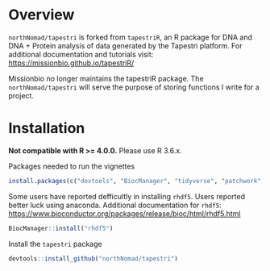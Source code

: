 # Overview
`northNomad/tapestri` is forked from `tapestriR`, an R package for DNA and DNA + Protein analysis of data generated by the Tapestri platform.
For additional documentation and tutorials visit: https://missionbio.github.io/tapestriR/

Missionbio no longer maintains the tapestriR package. 
The `northNomad/tapestri` will serve the purpose of storing functions I write for a project.
# Installation

**Not compatible with R >= 4.0.0.** Please use R 3.6.x. 

Packages needed to run the vignettes
```r
install.packages(c("devtools", "BiocManager", "tidyverse", "patchwork", "factoextra",  "NbClust", "uwot"))
```

Some users have reported defficultly in installing `rhdf5`. Users reported better luck using anaconda. Additional documentation for `rhdf5`: https://www.bioconductor.org/packages/release/bioc/html/rhdf5.html
```r
BiocManager::install("rhdf5")
```
Install the `tapestri` package
```r
devtools::install_github("northNomad/tapestri")
```
